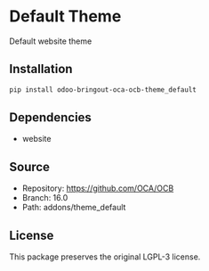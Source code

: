 # Default Theme

Default website theme

## Installation

```bash
pip install odoo-bringout-oca-ocb-theme_default
```

## Dependencies

- website

## Source

- Repository: https://github.com/OCA/OCB
- Branch: 16.0
- Path: addons/theme_default

## License

This package preserves the original LGPL-3 license.
